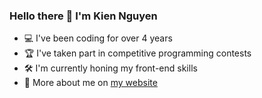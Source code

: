 ### Hello there 👋 I'm Kien Nguyen
- 💻 I've been coding for over 4 years
- 🏆 I've taken part in competitive programming contests
- 🛠️ I'm currently honing my front-end skills
- 👨 More about me on [my website](https://nskien.xyz)
